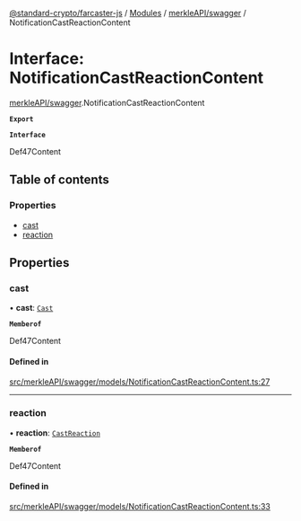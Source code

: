 [@standard-crypto/farcaster-js](../README.md) / [Modules](../modules.md) / [merkleAPI/swagger](../modules/merkleAPI_swagger.md) / NotificationCastReactionContent

# Interface: NotificationCastReactionContent

[merkleAPI/swagger](../modules/merkleAPI_swagger.md).NotificationCastReactionContent

**`Export`**

**`Interface`**

Def47Content

## Table of contents

### Properties

- [cast](merkleAPI_swagger.NotificationCastReactionContent.md#cast)
- [reaction](merkleAPI_swagger.NotificationCastReactionContent.md#reaction)

## Properties

### cast

• **cast**: [`Cast`](merkleAPI_swagger.Cast.md)

**`Memberof`**

Def47Content

#### Defined in

[src/merkleAPI/swagger/models/NotificationCastReactionContent.ts:27](https://github.com/standard-crypto/farcaster-js/blob/main/src/merkleAPI/swagger/models/NotificationCastReactionContent.ts#L27)

___

### reaction

• **reaction**: [`CastReaction`](merkleAPI_swagger.CastReaction.md)

**`Memberof`**

Def47Content

#### Defined in

[src/merkleAPI/swagger/models/NotificationCastReactionContent.ts:33](https://github.com/standard-crypto/farcaster-js/blob/main/src/merkleAPI/swagger/models/NotificationCastReactionContent.ts#L33)
